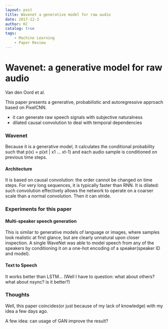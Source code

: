 ```yaml
---
layout: post
title: Wavenet a generative model for raw audio 
date: 2017-12-3
author: KC
catalog: true
tags:
    - Machine Learning
    - Paper Review
---
```


# Wavenet: a generative model for raw audio 
Van den Oord et al. 

This paper presents a generative, probabilistic and autoregressive approach based on PixelCNN.
* it can generate raw speech signals with subjective naturalness 
* dilated causal convolution to deal with temporal dependencies 

### Wavenet 
Because it is a generative model, it calculates the conditional probability such that p(x) = p(xt | x1 ... xt-1) and each audio sample is conditioned on previous time steps. 

#### Architecture 
It is based on causal convolution: the order cannot be changed on time steps. For very long sequences, it is typically faster than RNN. 
It is dilated: such convolution effectively allows the network to operate on a coarser scale than a normal convolution. Then it can stride. 

### Experiments for this paper 
#### Multi-speaker speech generation 
This is similar to generative models of language or images, where samples look realistic at first glance, but are clearly unnatural upon
closer inspection.
A single WaveNet was able to model speech from any of the speakers by conditioning it on a one-hot encoding of a speaker(speaker ID and model). 
#### Text to Speech
It works better than LSTM... (Well I have to question: what about others? what about nsync? is it better?)
### Thoughts 
Well, this paper coincides(or just because of my lack of knowledge) with my idea a few days ago. 

A few idea: can usage of GAN improve the result? 